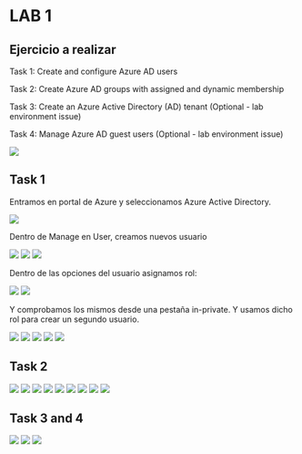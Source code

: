 # LAB 1

## Ejercicio a realizar

Task 1: Create and configure Azure AD users

Task 2: Create Azure AD groups with assigned and dynamic membership

Task 3: Create an Azure Active Directory (AD) tenant (Optional - lab environment issue)

Task 4: Manage Azure AD guest users (Optional - lab environment issue)


![](img/lab01.png)

## Task 1

Entramos en portal de Azure y seleccionamos Azure Active Directory.

![](img/azuread01.png)

Dentro de Manage en User, creamos nuevos usuario

![](img/azuread02.png)
![](img/azuread03.png)
![](img/azuread04.png)

Dentro de las opciones del usuario asignamos rol:

![](img/azuread05.png)
![](img/azuread06.png)

Y comprobamos los mismos desde una pestaña in-private. Y usamos dicho rol para crear un segundo usuario.

![](img/azuread07.png)
![](img/azuread08.png)
![](img/azuread09.png)
![](img/azuread10.png)
![](img/azuread11.png)

## Task 2

![](img/azuread12.png)
![](img/azuread13.png)
![](img/azuread14.png)
![](img/azuread15.png)
![](img/azuread16.png)
![](img/azuread17.png)
![](img/azuread18.png)
![](img/azuread19.png)
![](img/azuread20.png)

## Task 3 and 4

![](img/azuread21.png)
![](img/azuread22.png)
![](img/azuread23.png)

